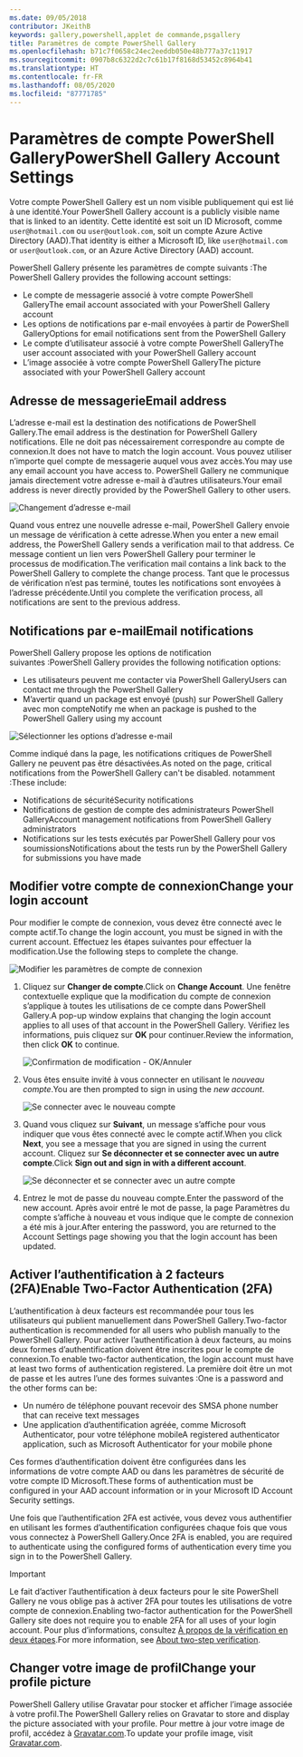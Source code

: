 ```yaml
---
ms.date: 09/05/2018
contributor: JKeithB
keywords: gallery,powershell,applet de commande,psgallery
title: Paramètres de compte PowerShell Gallery
ms.openlocfilehash: b71c7f0658c24ec2eeddb050e48b777a37c11917
ms.sourcegitcommit: 0907b8c6322d2c7c61b17f8168d53452c8964b41
ms.translationtype: HT
ms.contentlocale: fr-FR
ms.lasthandoff: 08/05/2020
ms.locfileid: "87771785"
---
```

# <a name="powershell-gallery-account-settings"></a><span data-ttu-id="641aa-103">Paramètres de compte PowerShell Gallery</span><span class="sxs-lookup"><span data-stu-id="641aa-103">PowerShell Gallery Account Settings</span></span>

<span data-ttu-id="641aa-104">Votre compte PowerShell Gallery est un nom visible publiquement qui est lié à une identité.</span><span class="sxs-lookup"><span data-stu-id="641aa-104">Your PowerShell Gallery account is a publicly visible name that is linked to an identity.</span></span> <span data-ttu-id="641aa-105">Cette identité est soit un ID Microsoft, comme `user@hotmail.com` ou `user@outlook.com`, soit un compte Azure Active Directory (AAD).</span><span class="sxs-lookup"><span data-stu-id="641aa-105">That identity is either a Microsoft ID, like `user@hotmail.com` or `user@outlook.com`, or an Azure Active Directory (AAD) account.</span></span>

<span data-ttu-id="641aa-106">PowerShell Gallery présente les paramètres de compte suivants :</span><span class="sxs-lookup"><span data-stu-id="641aa-106">The PowerShell Gallery provides the following account settings:</span></span>

- <span data-ttu-id="641aa-107">Le compte de messagerie associé à votre compte PowerShell Gallery</span><span class="sxs-lookup"><span data-stu-id="641aa-107">The email account associated with your PowerShell Gallery account</span></span>
- <span data-ttu-id="641aa-108">Les options de notifications par e-mail envoyées à partir de PowerShell Gallery</span><span class="sxs-lookup"><span data-stu-id="641aa-108">Options for email notifications sent from the PowerShell Gallery</span></span>
- <span data-ttu-id="641aa-109">Le compte d’utilisateur associé à votre compte PowerShell Gallery</span><span class="sxs-lookup"><span data-stu-id="641aa-109">The user account associated with your PowerShell Gallery account</span></span>
- <span data-ttu-id="641aa-110">L’image associée à votre compte PowerShell Gallery</span><span class="sxs-lookup"><span data-stu-id="641aa-110">The picture associated with your PowerShell Gallery account</span></span>

## <a name="email-address"></a><span data-ttu-id="641aa-111">Adresse de messagerie</span><span class="sxs-lookup"><span data-stu-id="641aa-111">Email address</span></span>

<span data-ttu-id="641aa-112">L’adresse e-mail est la destination des notifications de PowerShell Gallery.</span><span class="sxs-lookup"><span data-stu-id="641aa-112">The email address is the destination for PowerShell Gallery notifications.</span></span> <span data-ttu-id="641aa-113">Elle ne doit pas nécessairement correspondre au compte de connexion.</span><span class="sxs-lookup"><span data-stu-id="641aa-113">It does not have to match the login account.</span></span> <span data-ttu-id="641aa-114">Vous pouvez utiliser n’importe quel compte de messagerie auquel vous avez accès.</span><span class="sxs-lookup"><span data-stu-id="641aa-114">You may use any email account you have access to.</span></span> <span data-ttu-id="641aa-115">PowerShell Gallery ne communique jamais directement votre adresse e-mail à d’autres utilisateurs.</span><span class="sxs-lookup"><span data-stu-id="641aa-115">Your email address is never directly provided by the PowerShell Gallery to other users.</span></span>

![Changement d’adresse e-mail](media/managing-account/PSGallery_AcccountEmailAddress.png)

<span data-ttu-id="641aa-117">Quand vous entrez une nouvelle adresse e-mail, PowerShell Gallery envoie un message de vérification à cette adresse.</span><span class="sxs-lookup"><span data-stu-id="641aa-117">When you enter a new email address, the PowerShell Gallery sends a verification mail to that address.</span></span> <span data-ttu-id="641aa-118">Ce message contient un lien vers PowerShell Gallery pour terminer le processus de modification.</span><span class="sxs-lookup"><span data-stu-id="641aa-118">The verification mail contains a link back to the PowerShell Gallery to complete the change process.</span></span> <span data-ttu-id="641aa-119">Tant que le processus de vérification n’est pas terminé, toutes les notifications sont envoyées à l’adresse précédente.</span><span class="sxs-lookup"><span data-stu-id="641aa-119">Until you complete the verification process, all notifications are sent to the previous address.</span></span>

## <a name="email-notifications"></a><span data-ttu-id="641aa-120">Notifications par e-mail</span><span class="sxs-lookup"><span data-stu-id="641aa-120">Email notifications</span></span>

<span data-ttu-id="641aa-121">PowerShell Gallery propose les options de notification suivantes :</span><span class="sxs-lookup"><span data-stu-id="641aa-121">PowerShell Gallery provides the following notification options:</span></span>

- <span data-ttu-id="641aa-122">Les utilisateurs peuvent me contacter via PowerShell Gallery</span><span class="sxs-lookup"><span data-stu-id="641aa-122">Users can contact me through the PowerShell Gallery</span></span>
- <span data-ttu-id="641aa-123">M’avertir quand un package est envoyé (push) sur PowerShell Gallery avec mon compte</span><span class="sxs-lookup"><span data-stu-id="641aa-123">Notify me when an package is pushed to the PowerShell Gallery using my account</span></span>

![Sélectionner les options d’adresse e-mail](media/managing-account/PSGallery_AccountEmailOptions.png)

<span data-ttu-id="641aa-125">Comme indiqué dans la page, les notifications critiques de PowerShell Gallery ne peuvent pas être désactivées.</span><span class="sxs-lookup"><span data-stu-id="641aa-125">As noted on the page, critical notifications from the PowerShell Gallery can't be disabled.</span></span>
<span data-ttu-id="641aa-126">notamment :</span><span class="sxs-lookup"><span data-stu-id="641aa-126">These include:</span></span>

- <span data-ttu-id="641aa-127">Notifications de sécurité</span><span class="sxs-lookup"><span data-stu-id="641aa-127">Security notifications</span></span>
- <span data-ttu-id="641aa-128">Notifications de gestion de compte des administrateurs PowerShell Gallery</span><span class="sxs-lookup"><span data-stu-id="641aa-128">Account management notifications from PowerShell Gallery administrators</span></span>
- <span data-ttu-id="641aa-129">Notifications sur les tests exécutés par PowerShell Gallery pour vos soumissions</span><span class="sxs-lookup"><span data-stu-id="641aa-129">Notifications about the tests run by the PowerShell Gallery for submissions you have made</span></span>

## <a name="change-your-login-account"></a><span data-ttu-id="641aa-130">Modifier votre compte de connexion</span><span class="sxs-lookup"><span data-stu-id="641aa-130">Change your login account</span></span>

<span data-ttu-id="641aa-131">Pour modifier le compte de connexion, vous devez être connecté avec le compte actif.</span><span class="sxs-lookup"><span data-stu-id="641aa-131">To change the login account, you must be signed in with the current account.</span></span> <span data-ttu-id="641aa-132">Effectuez les étapes suivantes pour effectuer la modification.</span><span class="sxs-lookup"><span data-stu-id="641aa-132">Use the following steps to complete the change.</span></span>

![Modifier les paramètres de compte de connexion](media/managing-account/PSGallery_LoginAccountSettings.png)

1. <span data-ttu-id="641aa-134">Cliquez sur **Changer de compte**.</span><span class="sxs-lookup"><span data-stu-id="641aa-134">Click on **Change Account**.</span></span> <span data-ttu-id="641aa-135">Une fenêtre contextuelle explique que la modification du compte de connexion s’applique à toutes les utilisations de ce compte dans PowerShell Gallery.</span><span class="sxs-lookup"><span data-stu-id="641aa-135">A pop-up window explains that changing the login account applies to all uses of that account in the PowerShell Gallery.</span></span> <span data-ttu-id="641aa-136">Vérifiez les informations, puis cliquez sur **OK** pour continuer.</span><span class="sxs-lookup"><span data-stu-id="641aa-136">Review the information, then click **OK** to continue.</span></span>

   ![Confirmation de modification - OK/Annuler](media/managing-account/PSGallery_LoginAccountChange-1.png)

2. <span data-ttu-id="641aa-138">Vous êtes ensuite invité à vous connecter en utilisant le _nouveau compte_.</span><span class="sxs-lookup"><span data-stu-id="641aa-138">You are then prompted to sign in using the _new account_.</span></span>

   ![Se connecter avec le nouveau compte](media/managing-account/PSGallery_LoginAccountChange-2.png)

3. <span data-ttu-id="641aa-140">Quand vous cliquez sur **Suivant**, un message s’affiche pour vous indiquer que vous êtes connecté avec le compte actif.</span><span class="sxs-lookup"><span data-stu-id="641aa-140">When you click **Next**, you see a message that you are signed in using the current account.</span></span>
   <span data-ttu-id="641aa-141">Cliquez sur **Se déconnecter et se connecter avec un autre compte**.</span><span class="sxs-lookup"><span data-stu-id="641aa-141">Click **Sign out and sign in with a different account**.</span></span>

   ![Se déconnecter et se connecter avec un autre compte](media/managing-account/PSGallery_LoginAccountChange-3.png)

4. <span data-ttu-id="641aa-143">Entrez le mot de passe du nouveau compte.</span><span class="sxs-lookup"><span data-stu-id="641aa-143">Enter the password of the new account.</span></span> <span data-ttu-id="641aa-144">Après avoir entré le mot de passe, la page Paramètres du compte s’affiche à nouveau et vous indique que le compte de connexion a été mis à jour.</span><span class="sxs-lookup"><span data-stu-id="641aa-144">After entering the password, you are returned to the Account Settings page showing you that the login account has been updated.</span></span>

## <a name="enable-two-factor-authentication-2fa"></a><span data-ttu-id="641aa-145">Activer l’authentification à 2 facteurs (2FA)</span><span class="sxs-lookup"><span data-stu-id="641aa-145">Enable Two-Factor Authentication (2FA)</span></span>

<span data-ttu-id="641aa-146">L’authentification à deux facteurs est recommandée pour tous les utilisateurs qui publient manuellement dans PowerShell Gallery.</span><span class="sxs-lookup"><span data-stu-id="641aa-146">Two-factor authentication is recommended for all users who publish manually to the PowerShell Gallery.</span></span> <span data-ttu-id="641aa-147">Pour activer l’authentification à deux facteurs, au moins deux formes d’authentification doivent être inscrites pour le compte de connexion.</span><span class="sxs-lookup"><span data-stu-id="641aa-147">To enable two-factor authentication, the login account must have at least two forms of authentication registered.</span></span> <span data-ttu-id="641aa-148">La première doit être un mot de passe et les autres l’une des formes suivantes :</span><span class="sxs-lookup"><span data-stu-id="641aa-148">One is a password and the other forms can be:</span></span>

- <span data-ttu-id="641aa-149">Un numéro de téléphone pouvant recevoir des SMS</span><span class="sxs-lookup"><span data-stu-id="641aa-149">A phone number that can receive text messages</span></span>
- <span data-ttu-id="641aa-150">Une application d’authentification agréée, comme Microsoft Authenticator, pour votre téléphone mobile</span><span class="sxs-lookup"><span data-stu-id="641aa-150">A registered authenticator application, such as Microsoft Authenticator for your mobile phone</span></span>

<span data-ttu-id="641aa-151">Ces formes d’authentification doivent être configurées dans les informations de votre compte AAD ou dans les paramètres de sécurité de votre compte ID Microsoft.</span><span class="sxs-lookup"><span data-stu-id="641aa-151">These forms of authentication must be configured in your AAD account information or in your Microsoft ID Account Security settings.</span></span>

<span data-ttu-id="641aa-152">Une fois que l’authentification 2FA est activée, vous devez vous authentifier en utilisant les formes d’authentification configurées chaque fois que vous vous connectez à PowerShell Gallery.</span><span class="sxs-lookup"><span data-stu-id="641aa-152">Once 2FA is enabled, you are required to authenticate using the configured forms of authentication every time you sign in to the PowerShell Gallery.</span></span>

> [!IMPORTANT]
> <span data-ttu-id="641aa-153">Le fait d’activer l’authentification à deux facteurs pour le site PowerShell Gallery ne vous oblige pas à activer 2FA pour toutes les utilisations de votre compte de connexion.</span><span class="sxs-lookup"><span data-stu-id="641aa-153">Enabling two-factor authentication for the PowerShell Gallery site does not require you to enable 2FA for all uses of your login account.</span></span> <span data-ttu-id="641aa-154">Pour plus d’informations, consultez [À propos de la vérification en deux étapes](https://support.microsoft.com/help/12408/microsoft-account-about-two-step-verification).</span><span class="sxs-lookup"><span data-stu-id="641aa-154">For more information, see [About two-step verification](https://support.microsoft.com/help/12408/microsoft-account-about-two-step-verification).</span></span>

## <a name="change-your-profile-picture"></a><span data-ttu-id="641aa-155">Changer votre image de profil</span><span class="sxs-lookup"><span data-stu-id="641aa-155">Change your profile picture</span></span>

<span data-ttu-id="641aa-156">PowerShell Gallery utilise Gravatar pour stocker et afficher l’image associée à votre profil.</span><span class="sxs-lookup"><span data-stu-id="641aa-156">The PowerShell Gallery relies on Gravatar to store and display the picture associated with your profile.</span></span> <span data-ttu-id="641aa-157">Pour mettre à jour votre image de profil, accédez à [Gravatar.com](http://www.gravatar.com/).</span><span class="sxs-lookup"><span data-stu-id="641aa-157">To update your profile image, visit [Gravatar.com](http://www.gravatar.com/).</span></span>

